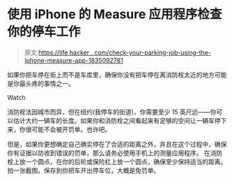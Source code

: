 # 使用 iPhone 的 Measure 应用程序检查你的停车工作

> 原文:[https://life hacker . com/check-your-parking-job-using-the-iphone-measure-app-1835092781](https://lifehacker.com/check-your-parking-job-using-the-iphones-measure-app-1835092781)

如果你把车停在街上而不是车库里，确保你没有把车停在离消防栓太近的地方可能是你最头疼的事情之一。

Watch

消防栓法因城市而异，但在纽约(我停车的街道)，你需要至少 15 英尺远——你可以估计大约一辆车的长度。如果你和消防栓之间看起来有足够的空间让一辆车停下来，你很可能不会被开罚单。也许吧。

但是，如果你更想确定自己确实停在了合适的距离之外，并且在这个过程中，确保你有证据以防收到错误的罚单，那么请务必使用手机上的测量应用程序。 在消防栓上放一个圆点，在你的后轮或保险杠上放一个圆点，确保至少保持适当的距离。拍一张截图，保存到你把车开出停车位，大概是免罚单。